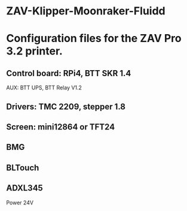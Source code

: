 # ZAV-Klipper-Moonraker-Fluidd

Configuration files for the ZAV Pro 3.2 printer.
========================
Control board: RPi4, BTT SKR 1.4
-------------------------
AUX: BTT UPS, BTT Relay V1.2

Drivers: TMC 2209, stepper 1.8
-------------------------
Screen: mini12864 or TFT24
-------------------------
BMG
-------------------------
BLTouch 
-------------------------
ADXL345
-------------------------
Power 24V
